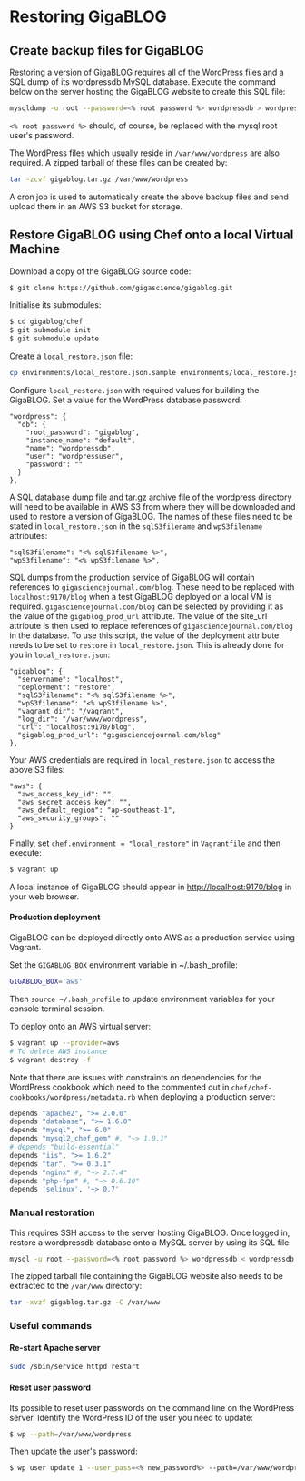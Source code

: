 # Restoring GigaBLOG

## Create backup files for GigaBLOG

Restoring a version of GigaBLOG requires all of the WordPress files and
a SQL dump of its wordpressdb MySQL database. Execute the command below
on the server hosting the GigaBLOG website to create this SQL file:

```bash
mysqldump -u root --password=<% root password %> wordpressdb > wordpressdb.sql
```

`<% root password %>` should, of course, be replaced with the mysql root 
user's password.

The WordPress files which usually reside in `/var/www/wordpress` are also
required. A zipped tarball of these files can be created by:

```bash
tar -zcvf gigablog.tar.gz /var/www/wordpress
```

A cron job is used to automatically create the above backup files and send 
upload them in an AWS S3 bucket for storage.

## Restore GigaBLOG using Chef onto a local Virtual Machine

Download a copy of the GigaBLOG source code:
```bash
$ git clone https://github.com/gigascience/gigablog.git
```

Initialise its submodules:
```bash
$ cd gigablog/chef
$ git submodule init
$ git submodule update
```

Create a `local_restore.json` file:
```bash
cp environments/local_restore.json.sample environments/local_restore.json
```

Configure `local_restore.json` with required values for building the 
GigaBLOG. Set a value for the WordPress database password:
```
"wordpress": {
  "db": {
    "root_password": "gigablog",
    "instance_name": "default",
    "name": "wordpressdb",
    "user": "wordpressuser",
    "password": ""
  }
}, 
```

A SQL database dump file and tar.gz archive file of the wordpress directory 
will need to be available in AWS S3 from where they will  be downloaded and used
to restore a version of GigaBLOG. The names of these files need to be stated 
in `local_restore.json` in the `sqlS3filename` and `wpS3filename` attributes:
```
"sqlS3filename": "<% sqlS3filename %>",
"wpS3filename": "<% wpS3filename %>",
```

SQL dumps from the production service of GigaBLOG will contain references
to `gigasciencejournal.com/blog`. These need to be replaced with
`localhost:9170/blog` when a test GigaBLOG deployed on a local VM is
required. `gigasciencejournal.com/blog` can be selected by providing it as
the value of the `gigablog_prod_url` attribute. The value of the site_url
attribute is then used to replace references of `gigasciencejournal.com/blog`
in the database. To use this script, the value of the deployment attribute 
needs to be set to `restore` in `local_restore.json`. This is already done for 
you in `local_restore.json`:
```
"gigablog": {
  "servername": "localhost",
  "deployment": "restore",
  "sqlS3filename": "<% sqlS3filename %>",
  "wpS3filename": "<% wpS3filename %>",
  "vagrant_dir": "/vagrant",
  "log_dir": "/var/www/wordpress",
  "url": "localhost:9170/blog",
  "gigablog_prod_url": "gigasciencejournal.com/blog"
},
```

Your AWS credentials are required in `local_restore.json` to access the above
S3 files:
```  
"aws": {
  "aws_access_key_id": "",
  "aws_secret_access_key": "",
  "aws_default_region": "ap-southeast-1",
  "aws_security_groups": ""
}
```

Finally, set `chef.environment = "local_restore"` in `Vagrantfile` and then 
execute:
```bash
$ vagrant up
```

A local instance of GigaBLOG should appear in 
[http://localhost:9170/blog](http://localhost:9170/blog]) in your web browser.

#### Production deployment

GigaBLOG can be deployed directly onto AWS as a production service using
Vagrant.

Set the `GIGABLOG_BOX` environment variable in ~/.bash_profile:
 
```bash
GIGABLOG_BOX='aws'
```

Then `source ~/.bash_profile` to update environment variables for your
console terminal session.

To deploy onto an AWS virtual server:

```bash
$ vagrant up --provider=aws
# To delete AWS instance
$ vagrant destroy -f
```

Note that there are issues with constraints on dependencies for the 
WordPress cookbook which need to the commented out in 
`chef/chef-cookbooks/wordpress/metadata.rb` when deploying a production
server:

```bash
depends "apache2", ">= 2.0.0"
depends "database", ">= 1.6.0"
depends "mysql", ">= 6.0"
depends "mysql2_chef_gem" #, "~> 1.0.1"
# depends "build-essential"
depends "iis", ">= 1.6.2"
depends "tar", ">= 0.3.1"
depends "nginx" #, "~> 2.7.4"
depends "php-fpm" #, "~> 0.6.10"
depends 'selinux', '~> 0.7'
```

### Manual restoration

This requires SSH access to the server hosting GigaBLOG. Once logged in,
restore a wordpressdb database onto a MySQL server by using its SQL 
file:

```bash
mysql -u root --password=<% root password %> wordpressdb < wordpressdb.sql
```

The zipped tarball file containing the GigaBLOG website also needs to be
extracted to the `/var/www` directory:

```bash
tar -xvzf gigablog.tar.gz -C /var/www
```

### Useful commands

#### Re-start Apache server
```bash
sudo /sbin/service httpd restart
```


#### Reset user password

Its possible to reset user passwords on the command line on the WordPress 
server. Identify the WordPress ID of the user you need to update:
```bash
$ wp --path=/var/www/wordpress
```

Then update the user's password:
```bash
$ wp user update 1 --user_pass=<% new_password%> --path=/var/www/wordpress
```